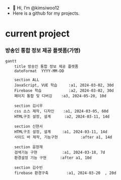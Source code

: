 - 👋 Hi, I’m @kimsiwoo12
-  Here is a github for my projects.


# current project
### 방송인 통합 정보 제공 플렛폼(가명)

```mermaid
gantt
    title 방송인 통합 정보 제공 플렛폼
    dateFormat  YYYY-MM-DD

    section ALL
    JavaScript, VUE 학습     :a1, 2024-03-02, 30d
    Firebase 학습            :a2, 2024-03-02, 30d
    페이지 통합 및 디버깅    :a3, 2024-05-20, 10d

    section 김시우
    css 소스 제작, 디자인    :a1, 2024-03-05, 60d
    HTML구조 설정, 설계      :a2, 2024-03-11, 14d

    section 신현서
    HTML구조 설정, 설계     :a1, 2024-03-11, 14d
    사이드 바 제작, 기능구현          :after a1, 14d

    section 윤정재
    검색기능 구현           :a1, 2024-03-18, 7d
    환경설정 기능 구현      :after a1, 10d

    section 김수빈
    firebase 환경구축        :a1, 2024-03-20  , 20d
```

